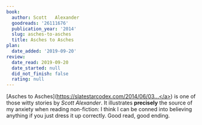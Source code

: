 ```yaml
---
book:
  author: Scott   Alexander
  goodreads: '26111676'
  publication_year: '2014'
  slug: asches-to-asches
  title: Asches to Asches
plan:
  date_added: '2019-09-20'
review:
  date_read: 2019-09-20
  date_started: null
  did_not_finish: false
  rating: null
---
```


[Asches to Asches](<a target="_blank" href="https://slatestarcodex.com/2014/06/03/asches-to-asches/" rel="nofollow">https://slatestarcodex.com/2014/06/03...</a>) is one of those witty stories by *Scott Alexander*. It illustrates **precisely** the source of my anxiety when reading non-fiction: I think I can be conned into believing anything if you just dress it up correctly. Good read, good ending.
